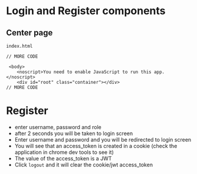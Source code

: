 # Login and Register components
## Center page
`index.html`

```
// MORE CODE

 <body>
    <noscript>You need to enable JavaScript to run this app.</noscript>
    <div id="root" class="container"></div>
// MORE CODE
```

# Register
* enter username, password and role
* after 2 seconds you will be taken to login screen
* Enter username and password and you will be redirected to login screen
* You will see that an access_token is created in a cookie (check the application in chrome dev tools to see it)
* The value of the access_token is a JWT
* Click `logout` and it will clear the cookie/jwt access_token
